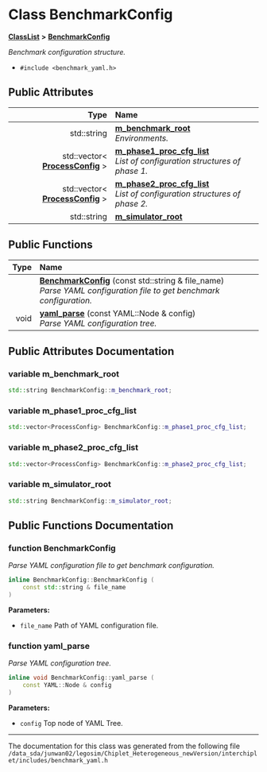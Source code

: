 
# Class BenchmarkConfig



[**ClassList**](annotated.md) **>** [**BenchmarkConfig**](classBenchmarkConfig.md)



_Benchmark configuration structure._ 

* `#include <benchmark_yaml.h>`













## Public Attributes

| Type | Name |
| ---: | :--- |
|  std::string | [**m\_benchmark\_root**](#variable-m_benchmark_root)  <br>_Environments._  |
|  std::vector&lt; [**ProcessConfig**](classProcessConfig.md) &gt; | [**m\_phase1\_proc\_cfg\_list**](#variable-m_phase1_proc_cfg_list)  <br>_List of configuration structures of phase 1._  |
|  std::vector&lt; [**ProcessConfig**](classProcessConfig.md) &gt; | [**m\_phase2\_proc\_cfg\_list**](#variable-m_phase2_proc_cfg_list)  <br>_List of configuration structures of phase 2._  |
|  std::string | [**m\_simulator\_root**](#variable-m_simulator_root)  <br> |


## Public Functions

| Type | Name |
| ---: | :--- |
|   | [**BenchmarkConfig**](#function-benchmarkconfig) (const std::string & file\_name) <br>_Parse YAML configuration file to get benchmark configuration._  |
|  void | [**yaml\_parse**](#function-yaml_parse) (const YAML::Node & config) <br>_Parse YAML configuration tree._  |








## Public Attributes Documentation


### variable m\_benchmark\_root 

```C++
std::string BenchmarkConfig::m_benchmark_root;
```




### variable m\_phase1\_proc\_cfg\_list 

```C++
std::vector<ProcessConfig> BenchmarkConfig::m_phase1_proc_cfg_list;
```




### variable m\_phase2\_proc\_cfg\_list 

```C++
std::vector<ProcessConfig> BenchmarkConfig::m_phase2_proc_cfg_list;
```




### variable m\_simulator\_root 

```C++
std::string BenchmarkConfig::m_simulator_root;
```



## Public Functions Documentation


### function BenchmarkConfig 

_Parse YAML configuration file to get benchmark configuration._ 
```C++
inline BenchmarkConfig::BenchmarkConfig (
    const std::string & file_name
) 
```





**Parameters:**


* `file_name` Path of YAML configuration file. 




        

### function yaml\_parse 

_Parse YAML configuration tree._ 
```C++
inline void BenchmarkConfig::yaml_parse (
    const YAML::Node & config
) 
```





**Parameters:**


* `config` Top node of YAML Tree. 




        

------------------------------
The documentation for this class was generated from the following file `/data_sda/junwan02/legosim/Chiplet_Heterogeneous_newVersion/interchiplet/includes/benchmark_yaml.h`